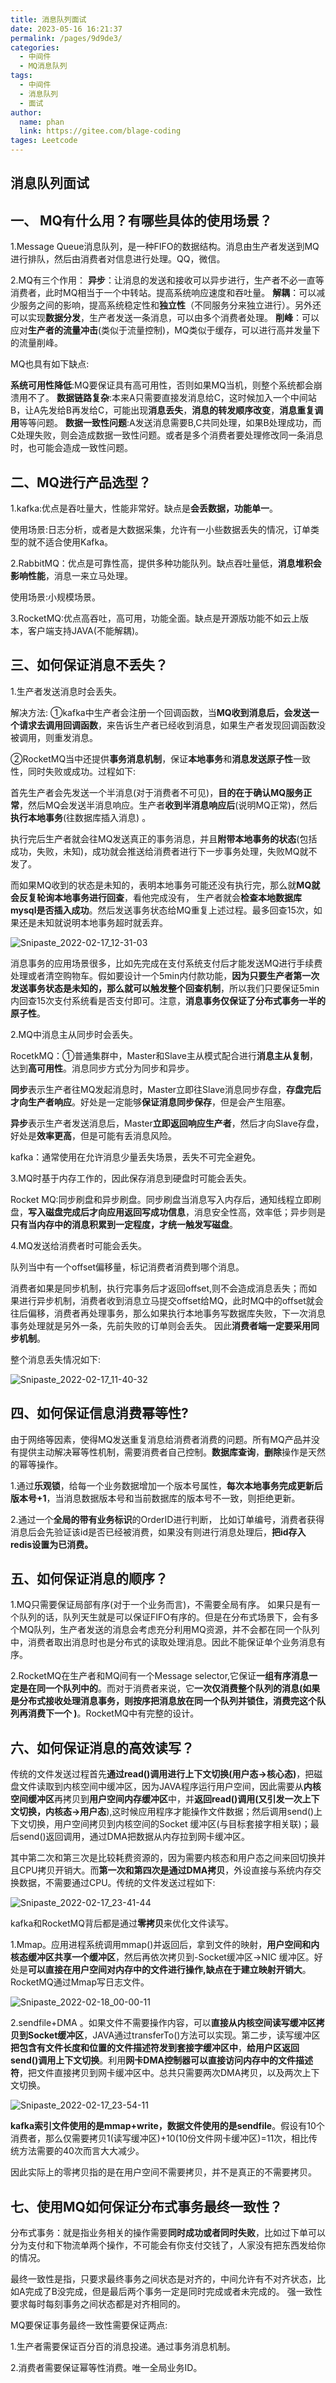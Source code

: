 ```yaml
---
title: 消息队列面试
date: 2023-05-16 16:21:37
permalink: /pages/9d9de3/
categories: 
  - 中间件
  - MQ消息队列
tags: 
  - 中间件
  - 消息队列
  - 面试
author: 
  name: phan
  link: https://gitee.com/blage-coding
tages: Leetcode
---
```

## 消息队列面试

## 一、 MQ有什么用？有哪些具体的使用场景？

1.Message Queue消息队列，是一种FIFO的数据结构。消息由生产者发送到MQ进行排队，然后由消费者对信息进行处理。QQ，微信。

2.MQ有三个作用：
**异步**：让消息的发送和接收可以异步进行，生产者不必一直等消费者，此时MQ相当于一个中转站。提高系统响应速度和吞吐量。
**解耦**：可以减少服务之间的影响，提高系统稳定性和**独立性**（不同服务分来独立进行）。另外还可以实现**数据分发**，生产者发送一条消息，可以由多个消费者处理。
**削峰**：可以应对**生产者的流量冲击**(类似于流量控制)，MQ类似于缓存，可以进行高并发量下的流量削峰。

MQ也具有如下缺点:

**系统可用性降低**:MQ要保证具有高可用性，否则如果MQ当机，则整个系统都会崩溃用不了。
**数据链路复杂**:本来A只需要直接发消息给C，这时候加入一个中间站B，让A先发给B再发给C，可能出现**消息丢失**，**消息的转发顺序改变**，**消息重复调用**等等问题。
**数据一致性问题**:A发送消息需要B,C共同处理，如果B处理成功，而C处理失败，则会造成数据一致性问题。或者是多个消费者要处理修改同一条消息时，也可能会造成一致性问题。

## 二、MQ进行产品选型？

1.kafka:优点是吞吐量大，性能非常好。缺点是**会丢数据，功能单一**。

使用场景:日志分析，或者是大数据采集，允许有一小些数据丢失的情况，订单类型的就不适合使用Kafka。

2.RabbitMQ：优点是可靠性高，提供多种功能队列。缺点吞吐量低，**消息堆积会影响性能**，消息一来立马处理。

使用场景:小规模场景。

3.RocketMQ:优点高吞吐，高可用，功能全面。缺点是开源版功能不如云上版本，客户端支持JAVA(不能解耦)。

## 三、如何保证消息不丢失？

1.生产者发送消息时会丢失。

解决方法: ①kafka中生产者会注册一个回调函数，当**MQ收到消息后，会发送一个请求去调用回调函数**，来告诉生产者已经收到消息，如果生产者发现回调函数没被调用，则重发消息。

②RocketMQ当中还提供**事务消息机制**，保证**本地事务**和**消息发送原子性**一致性，同时失败或成功。过程如下:

首先生产者会先发送一个半消息(对于消费者不可见)，**目的在于确认MQ服务正常**，然后MQ会发送半消息响应。生产者**收到半消息响应后**(说明MQ正常)，然后**执行本地事务**(往数据库插入消息) 。

执行完后生产者就会往MQ发送真正的事务消息，并且**附带本地事务的状态**(包括成功，失败，未知)，成功就会推送给消费者进行下一步事务处理，失败MQ就不发了。

而如果MQ收到的状态是未知的，表明本地事务可能还没有执行完，那么就**MQ就会反复轮询本地事务进行回查**，看他完成没有， 生产者就会**检查本地数据库mysql是否插入成功**。然后发送事务状态给MQ重复上述过程。最多回查15次，如果还是未知就说明本地事务超时就丢弃。

![Snipaste_2022-02-17_12-31-03](https://cdn.staticaly.com/gh/blage-coding/picx-images-hosting@master/20230516/a7b00da1aaf04c5698bc26b955ca8223.s3xiryd4csg.webp)

消息事务的应用场景很多，比如先完成在支付系统支付后才能发送MQ进行手续费处理或者清空购物车。假如要设计一个5min内付款功能，**因为只要生产者第一次发送事务状态是未知的，那么就可以触发整个回查机制**，所以我们只要保证5min内回查15次支付系统看是否支付即可。注意，**消息事务仅保证了分布式事务一半的原子性**。

2.MQ中消息主从同步时会丢失。

RocetkMQ：①普通集群中，Master和Slave主从模式配合进行**消息主从复制**，达到**高可用性**。消息同步方式分为同步和异步。

**同步**表示生产者往MQ发起消息时，Master立即往Slave消息同步存盘，**存盘完后才向生产者响应**。好处是一定能够**保证消息同步保存**，但是会产生阻塞。

**异步**表示生产者发送消息后，Master**立即返回响应生产者**，然后才向Slave存盘，好处是**效率更高**，但是可能有丢消息风险。

kafka：通常使用在允许消息少量丢失场景，丢失不可完全避免。

3.MQ时基于内存工作的，因此保存消息到硬盘时可能会丢失。

Rocket MQ:同步刷盘和异步刷盘。同步刷盘当消息写入内存后，通知线程立即刷盘，**写入磁盘完成后才向应用返回写成功信息**，消息安全性高，效率低；异步则是**只有当内存中的消息积累到一定程度，才统一触发写磁盘**。

4.MQ发送给消费者时可能会丢失。

队列当中有一个offset偏移量，标记消费者消费到哪个消息。

消费者如果是同步机制，执行完事务后才返回offset,则不会造成消息丢失；而如果进行异步机制，消费者收到消息立马提交offset给MQ，此时MQ中的offset就会往后偏移，消费者再处理事务，那么如果执行本地事务写数据库失败，下一次消息事务处理就是另外一条，先前失败的订单则会丢失。 因此**消费者端一定要采用同步机制**。

整个消息丢失情况如下:

![Snipaste_2022-02-17_11-40-32](https://cdn.staticaly.com/gh/blage-coding/picx-images-hosting@master/20230516/4f575bf9ff3148b98a3b3555604afe0c.1e7iqbiqyjnk.webp)

## 四、如何保证信息消费幂等性?

由于网络等因素，使得MQ发送重复消息给消费者消费的问题。所有MQ产品并没有提供主动解决幂等性机制，需要消费者自己控制。**数据库查询**，**删除**操作是天然的幂等操作。

1.通过**乐观锁**，给每一个业务数据增加一个版本号属性，**每次本地事务完成更新后版本号+1**，当消息数据版本号和当前数据库的版本号不一致，则拒绝更新。

2.通过一个**全局的带有业务标识**的OrderID进行判断， 比如订单编号，消费者获得消息后会先验证该id是否已经被消费，如果没有则进行消息处理后，**把id存入redis设置为已消费。**

## 五、如何保证消息的顺序？

1.MQ只需要保证局部有序(对于一个业务而言)，不需要全局有序。 如果只是有一个队列的话，队列天生就是可以保证FIFO有序的。但是在分布式场景下，会有多个MQ队列，生产者发送的消息会考虑充分利用MQ资源，并不会都在同一个队列中，消费者取出消息时也是分布式的读取处理消息。因此不能保证单个业务消息有序。

2.RocketMQ在生产者和MQ间有一个Message selector,它保证**一组有序消息一定是在同一个队列中的**。而对于消费者来说，它**一次仅消费整个队列的消息(如果是分布式接收处理消息事务，则按序把消息放在同一个队列并锁住，消费完这个队列再消费下一个 )**。RocketMQ中有完整的设计。

## 六、如何保证消息的高效读写？

传统的文件发送过程首先**通过read()调用进行上下文切换(用户态->核心态)**，把磁盘文件读取到内核空间中缓冲区，因为JAVA程序运行用户空间，因此需要从**内核空间缓冲区**再拷贝到**用户空间内存缓冲区**中，并**返回read()调用(又引发一次上下文切换，内核态->用户态**),这时候应用程序才能操作文件数据；然后调用send()上下文切换，用户空间拷贝到内核空间的Socket 缓冲区(与目标套接字相关联)；最后send()返回调用，通过DMA把数据从内存拉到网卡缓冲区。

其中第二次和第三次是比较耗费资源的，因为需要内核态和用户态之间来回切换并且CPU拷贝开销大。而**第一次和第四次是通过DMA拷贝**，外设直接与系统内存交换数据，不需要通过CPU。传统的文件发送过程如下:

![Snipaste_2022-02-17_23-41-44](https://cdn.staticaly.com/gh/blage-coding/picx-images-hosting@master/20230516/3d3ba60d4ff64731b565748e4d00b3f7.1b9v9hkjcy80.webp)

kafka和RocketMQ背后都是通过**零拷贝**来优化文件读写。

1.Mmap。应用进程系统调用mmap()并返回后，拿到文件的映射，**用户空间和内核态缓冲区共享一个缓冲区**，然后再依次拷贝到-Socket缓冲区->NIC 缓冲区。好处是**可以直接在用户空间对内存中的文件进行操作,缺点在于建立映射开销大**。RocketMQ通过Mmap写日志文件。

![Snipaste_2022-02-18_00-00-11](https://cdn.staticaly.com/gh/blage-coding/picx-images-hosting@master/20230516/e1554ae5a8da436db23760fcc43bbab7.41hwog13qzy0.webp)

2.sendfile+DMA 。如果文件不需要操作内容，可以**直接从内核空间读写缓冲区拷贝到Socket缓冲区**，JAVA通过transferTo()方法可以实现。第二步，读写缓冲区**把包含有文件长度和位置的文件描述符发到套接字缓冲区中**，**给用户区返回send()调用上下文切换**。利用**网卡DMA控制器可以直接访问内存中的文件描述符**，把文件直接拷贝到网卡缓冲区中。总共只需要两次DMA拷贝，以及两次上下文切换。

![Snipaste_2022-02-17_23-54-11](https://cdn.staticaly.com/gh/blage-coding/picx-images-hosting@master/20230516/78794f55c4da4e6090006b8165342f47.3fkf8oj60ci0.webp)

**kafka索引文件使用的是mmap+write，数据文件使用的是sendfile**。假设有10个消费者，那么仅需要拷贝1(读写缓冲区)+10(10份文件网卡缓冲区)=11次，相比传统方法需要的40次而言大大减少。

因此实际上的零拷贝指的是在用户空间不需要拷贝，并不是真正的不需要拷贝。

## 七、使用MQ如何保证分布式事务最终一致性？

分布式事务：就是指业务相关的操作需要**同时成功或者同时失败**，比如过下单可以分为支付和下物流单两个操作，不可能会有你支付交钱了，人家没有把东西发给你的情况。

最终一致性是指，只要求最终事务之间状态是对齐的，中间允许有不对齐状态，比如A完成了B没完成，但是最后两个事务一定是同时完成或者未完成的。
强一致性要求每时每刻事务之间状态都是对齐相同的。

MQ要保证事务最终一致性需要保证两点:

1.生产者需要保证百分百的消息投递。通过事务消息机制。

2.消费者需要保证幂等性消费。唯一全局业务ID。